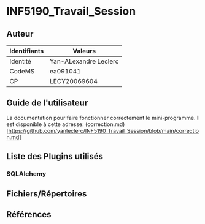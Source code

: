 # INF5190_Travail_Session

## Auteur

| Identifiants | Valeurs |
| ----------- | ----------- |
| Identité | Yan-ALexandre Leclerc |
| CodeMS | ea091041 |
| CP | LECY20069604 |

## Guide de l'utilisateur
La documentation pour faire fonctionner correctement le mini-programme.
Il est disponible à cette adresse: (correction.md)[https://github.com/yanleclerc/INF5190_Travail_Session/blob/main/correction.md]

## Liste des Plugins utilisés

### SQLAlchemy


## Fichiers/Répertoires

## Références
